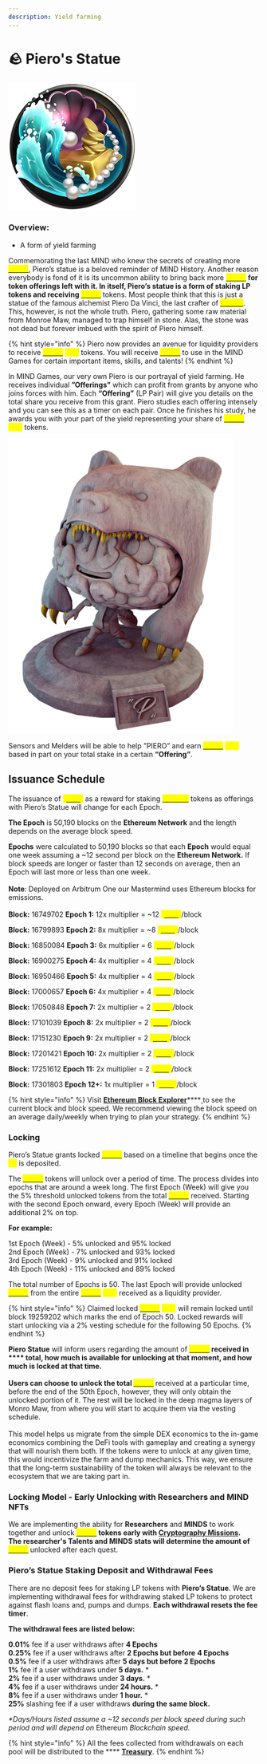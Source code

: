 ```yaml
---
description: Yield farming
---
```


# 🪨 Piero's Statue

![](../.gitbook/assets/Pool.png)

### Overview:&#x20;

* A form of yield farming

Commemorating the last MIND who knew the secrets of creating more [<mark style="color:yellow;">**\[CRX\]**</mark>](brain-cell-token.md), Piero’s statue is a beloved reminder of MIND History. Another reason everybody is fond of it is its uncommon ability to bring back more [<mark style="color:yellow;">**\[CRX\]**</mark>](brain-cell-token.md) <mark style="color:yellow;">****</mark> for token offerings left with it. In itself, Piero’s statue is a form of staking LP tokens and receiving [<mark style="color:yellow;">**\[CRX\]**</mark>](brain-cell-token.md) <mark style="color:yellow;">****</mark> tokens. Most people think that this is just a statue of the famous alchemist Piero Da Vinci, the last crafter of [<mark style="color:yellow;">**Cortex**</mark>](brain-cell-token.md). This, however, is not the whole truth. Piero, gathering some raw material from Monroe Maw, managed to trap himself in stone. Alas, the stone was not dead but forever imbued with the spirit of Piero himself. &#x20;

{% hint style="info" %}
Piero now provides an avenue for liquidity providers to receive [<mark style="color:yellow;">**\[CRX\]**</mark>](brain-cell-token.md) <mark style="color:yellow;">****</mark> tokens. You will receive [<mark style="color:yellow;">**\[CRX\]**</mark>](brain-cell-token.md) to use in the MIND Games for certain important items, skills, and talents!&#x20;
{% endhint %}

In MIND Games, our very own Piero is our portrayal of yield farming. He receives individual **”Offerings”** which can profit from grants by anyone who joins forces with him. Each **“Offering”** (LP Pair) will give you details on the total share you receive from this grant. Piero studies each offering intensely and you can see this as a timer on each pair. Once he finishes his study, he awards you with your part of the yield representing your share of [<mark style="color:yellow;">**\[CRX\]**</mark>](brain-cell-token.md) <mark style="color:yellow;">****</mark> tokens.&#x20;

![](../.gitbook/assets/FIN.png)

Sensors and Melders will be able to help ”PIERO” and earn [<mark style="color:yellow;">**\[CRX\]**</mark>](brain-cell-token.md) <mark style="color:yellow;">****</mark> based in part on your total stake in a certain **“Offering”**.

## **Issuance Schedule**&#x20;

The issuance of [<mark style="color:yellow;">**\[CRX\]**</mark>](brain-cell-token.md) as a reward for staking [<mark style="color:yellow;">**CRX-LP**</mark>](brain-cell-token.md) tokens as offerings with Piero’s Statue will change for each Epoch.

**The Epoch** is 50,190 blocks on the **Ethereum Network** and the length depends on the average block speed.

**Epochs** were calculated to 50,190 blocks so that each **Epoch** would equal one week assuming a \~12 second per block on the **Ethereum Network.** If block speeds are longer or faster than 12 seconds on average, then an Epoch will last more or less than one week.\
\
**Note**: Deployed on Arbitrum One our Mastermind uses Ethereum blocks for emissions. \
\
**Block:** 16749702 **Epoch 1:** 12x multiplier = \~12 [<mark style="color:yellow;">**\[CRX\]**</mark>](brain-cell-token.md)/block

**Block:** 16799893 **Epoch 2:** 8x multiplier = \~8 [<mark style="color:yellow;">**\[CRX\]**</mark>](brain-cell-token.md)/block

**Block:** 16850084 **Epoch 3:** 6x multiplier = 6 [<mark style="color:yellow;">**\[CRX\]**</mark>](brain-cell-token.md)/block&#x20;

**Block:** 16900275 **Epoch 4:** 4x multiplier = 4 [<mark style="color:yellow;">**\[CRX\]**</mark>](brain-cell-token.md)/block

**Block:** 16950466 **Epoch 5:** 4x multiplier = 4 [<mark style="color:yellow;">**\[CRX\]**</mark>](brain-cell-token.md)/block&#x20;

**Block:** 17000657 **Epoch 6:** 4x multiplier = 4 [<mark style="color:yellow;">**\[CRX\]**</mark>](brain-cell-token.md)/block&#x20;

**Block:** 17050848 **Epoch 7:** 2x multiplier = 2 [<mark style="color:yellow;">**\[CRX\]**</mark>](brain-cell-token.md)/block&#x20;

**Block:** 17101039 **Epoch 8:** 2x multiplier = 2 [<mark style="color:yellow;">**\[CRX\]**</mark>](brain-cell-token.md)/block

**Block:** 17151230 **Epoch 9:** 2x multiplier = 2 [<mark style="color:yellow;">**\[CRX\]**</mark>](brain-cell-token.md)/block

**Block:** 17201421 **Epoch 10:** 2x multiplier = 2 [<mark style="color:yellow;">**\[CRX\]**</mark>](brain-cell-token.md)/block

**Block:** 17251612 **Epoch 11:** 2x multiplier = 2 [<mark style="color:yellow;">**\[CRX\]**</mark>](brain-cell-token.md)/block

**Block:** 17301803 **Epoch 12+:** 1x multiplier = 1 [<mark style="color:yellow;">**\[CRX\]**</mark>](brain-cell-token.md)/block&#x20;

{% hint style="info" %}
Visit [**Ethereum Block Explorer**](https://etherscan.io)****[ ](https://arbiscan.io/)to see the current block and block speed. We recommend viewing the block speed on an average daily/weekly when trying to plan your strategy.
{% endhint %}

### Locking

Piero’s Statue grants locked [<mark style="color:yellow;">**\[CRX\]**</mark>](brain-cell-token.md) based on a timeline that begins once the <mark style="color:yellow;">**LP**</mark> is deposited.

The [<mark style="color:yellow;">**\[CRX\]**</mark>](brain-cell-token.md) tokens will unlock over a period of time. The process divides into epochs that are around a week long. The first Epoch (Week) will give you the 5% threshold unlocked tokens from the total [<mark style="color:yellow;">**\[CRX\]**</mark>](brain-cell-token.md) received. Starting with the second Epoch onward, every Epoch (Week) will provide an additional 2% on top.

**For example:**&#x20;

1st Epoch (Week) - 5% unlocked and 95% locked \
2nd Epoch (Week) - 7% unlocked and 93% locked \
3rd Epoch (Week) - 9% unlocked and 91% locked \
4th Epoch (Week) - 11% unlocked and 89% locked

The total number of Epochs is 50. The last Epoch will provide unlocked [<mark style="color:yellow;">**\[CRX\]**</mark>](brain-cell-token.md) from the entire [<mark style="color:yellow;">**\[CRX\]**</mark>](brain-cell-token.md) <mark style="color:yellow;">****</mark> received as a liquidity provider.

{% hint style="info" %}
Claimed locked [<mark style="color:yellow;">**\[CRX\]**</mark>](brain-cell-token.md) <mark style="color:yellow;">****</mark> will remain locked until block 19259202 which marks the end of Epoch 50. Locked rewards will start unlocking via a 2% vesting schedule for the following 50 Epochs.
{% endhint %}

**Piero Statue** will inform users regarding the amount of [<mark style="color:yellow;">**\[CRX\]**</mark>](brain-cell-token.md) <mark style="color:yellow;">****</mark> received in **** total, how much is available for unlocking at that moment, and how much is locked at that time. \
\
Users can choose to unlock the total [<mark style="color:yellow;">**\[CRX\]**</mark>](brain-cell-token.md) <mark style="color:yellow;">****</mark> received at a particular time, before the end of the 50th Epoch, however, they will only obtain the unlocked portion of it. The rest will be locked in the deep magma layers of Monro Maw, from where you will start to acquire them via the vesting schedule. \
\
This model helps us migrate from the simple DEX economics to the in-game economics combining the DeFi tools with gameplay and creating a synergy that will nourish them both. If the tokens were to unlock at any given time, this would incentivize the farm and dump mechanics. This way, we ensure that the long-term sustainability of the token will always be relevant to the ecosystem that we are taking part in.

### Locking Model - Early Unlocking with Researchers and MIND NFTs

We are implementing the ability for **Researchers** and **MINDS** to work together and unlock [<mark style="color:yellow;">**\[CRX\]**</mark>](brain-cell-token.md) <mark style="color:yellow;">****</mark> tokens early with [**Cryptography Missions**](../learn/game-basics/neuropia/missions.md#cryptography)**.** \
The researcher's Talents and MINDS stats will determine the amount of [<mark style="color:yellow;">**\[CRX\]**</mark>](brain-cell-token.md) <mark style="color:yellow;">****</mark> unlocked after each quest.

### **Piero’s Statue Staking Deposit and Withdrawal Fees**

There are no deposit fees for staking LP tokens with **Piero’s Statue**. We are implementing withdrawal fees for withdrawing staked LP tokens to protect against flash loans and, pumps and dumps. **Each withdrawal resets the fee timer**.

**The withdrawal fees are listed below:**

**0.01%** fee if a user withdraws after **4 Epochs** \
**0.25%** fee if a user withdraws after **2 Epochs but before** **4 Epochs** \
**0.5%** fee if a user withdraws after **5 days but before** **2 Epochs** \
**1%** fee if a user withdraws under **5 days.** \* \
**2%** fee if a user withdraws under **3 days.** \* \
**4%** fee if a user withdraws under **24 hours.** \* \
**8%** fee if a user withdraws under **1 hour.** \* \
**25%** slashing fee if a user withdraws **during the same block.**

_\*Days/Hours listed assume a \~12 seconds per block speed during such period and will depend on_ Ethereum _Blockchain speed._

{% hint style="info" %}
All the fees collected from withdrawals on each pool will be distributed to the **** [**Treasury**](brain-cell-token.md).
{% endhint %}

